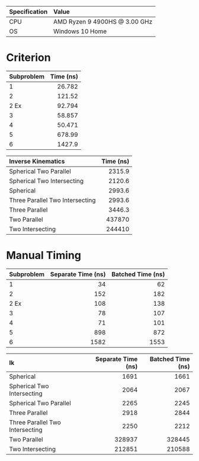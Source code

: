 | Specification| Value                         |
| :----------- | :---------------------------- |
| CPU          | AMD Ryzen 9 4900HS @ 3.00 GHz |
| OS           | Windows 10 Home               |


# Criterion

| Subproblem | Time (ns)   |
| :--------- | ----------: |
| 1          |      26.782 |
| 2          |      121.52 |
| 2 Ex       |      92.794 |
| 3          |      58.857 |
| 4          |      50.471 |
| 5          |      678.99 |
| 6          |      1427.9 |

| Inverse Kinematics              | Time (ns)   |
| :------------------------------ | ----------: |
| Spherical Two Parallel          |      2315.9 |
| Spherical Two Intersecting      |      2120.6 |
| Spherical                       |      2993.6 |
| Three Parallel Two Intersecting |      2993.6 |
| Three Parallel                  |      3446.3 |
| Two Parallel                    |      437870 |
| Two Intersecting                |      244410 |

# Manual Timing

| Subproblem | Separate Time (ns)   | Batched Time (ns)   |
| :--------- | -------------------: | ------------------: |
| 1          |                   34 |                  62 |
| 2          |                  152 |                 182 |
| 2 Ex       |                  108 |                 138 |
| 3          |                   78 |                 107 |
| 4          |                   71 |                 101 |
| 5          |                  898 |                 872 |
| 6          |                 1582 |                1553 |

| Ik                              | Separate Time (ns)   | Batched Time (ns)   |
| :------------------------------ | -------------------: | ------------------: |
| Spherical                       |                 1691 |                1661 |
| Spherical Two Intersecting      |                 2064 |                2067 |
| Spherical Two Parallel          |                 2265 |                2245 |
| Three Parallel                  |                 2918 |                2844 |
| Three Parallel Two Intersecting |                 2250 |                2212 |
| Two Parallel                    |               328937 |              328445 |
| Two Intersecting                |               212851 |              210588 |

